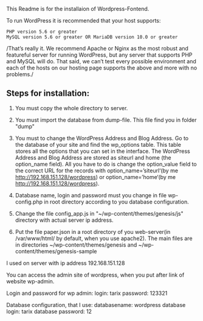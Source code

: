 
This Readme is for the installaion of Wordpress-Fontend.

To run WordPress it is recommended that your host supports:

    PHP version 5.6 or greater
    MySQL version 5.6 or greater OR MariaDB version 10.0 or greater

/That’s really it. We recommend Apache or Nginx as the most robust and featureful server for running WordPress, but any server that supports PHP and MySQL will do. That said, we can’t test every possible environment and each of the hosts on our hosting page supports the above and more with no problems./


## Steps for installation:

1. You must copy the whole directory to server.
2. You must import the database from dump-file. This file find you in folder "dump"
3. You must to change the WordPress Address and Blog Address. Go to the database of your site and find the wp_options table. This table stores all the options that you can set in the interface. The WordPress Address and Blog Address are stored as siteurl and home (the option_name field). All you have to do is change the option_value field to the correct URL for the records with option_name=’siteurl‘(by me http://192.168.151.128/wordpress) or option_name=’home‘(by me http://192.168.151.128/wordpress).
4. Database name, login and password must you change in file wp-config.php in root directory according to you database configuration.

5. Change the file config_app.js in "~/wp-content/themes/genesis/js" directory with actual server ip address.
6. Put the file paper.json in a root directory of you web-server(in /var/www/html/ by default, when you use apache2).
The main files are in directories ~/wp-content/themes/genesis and ~/wp-content/themes/genesis-sample


I used on server with ip address 192.168.151.128

You can access the admin site of wordpress, when you put after link of website wp-admin.

Login and password for wp admin:
login: tarix
password: 123321

Database configuration, that I use:
databasename: wordpress
database login: tarix
database password: 12

